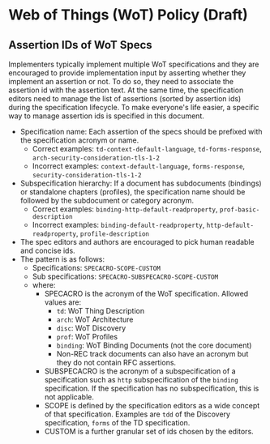# Web of Things (WoT) Policy (Draft)

## Assertion IDs of WoT Specs

Implementers typically implement multiple WoT specifications and they are encouraged to provide implementation input by asserting whether they implement an assertion or not.
To do so, they need to associate the assertion id with the assertion text.
At the same time, the specification editors need to manage the list of assertions (sorted by assertion ids) during the specification lifecycle.
To make everyone's life easier, a specific way to manage assertion ids is specified in this document.

- Specification name: Each assertion of the specs should be prefixed with the specification acronym or name.
  - Correct examples: `td-context-default-language`, `td-forms-response`, `arch-security-consideration-tls-1-2`
  - Incorrect examples: `context-default-language`, `forms-response`, `security-consideration-tls-1-2`
- Subspecification hierarchy: If a document has subdocuments (bindings) or standalone chapters (profiles), the specification name should be followed by the subdocument or category acronym.
  - Correct examples: `binding-http-default-readproperty`, `prof-basic-description`
  - Incorrect examples: `binding-default-readproperty`, `http-default-readproperty`, `profile-description`
- The spec editors and authors are encouraged to pick human readable and concise ids.
- The pattern is as follows:
  - Specifications: `SPECACRO-SCOPE-CUSTOM`
  - Sub specifications: `SPECACRO-SUBSPECACRO-SCOPE-CUSTOM`
  - where:
    - SPECACRO is the acronym of the WoT specification. Allowed values are:
      - `td`: WoT Thing Description
      - `arch`: WoT Architecture
      - `disc`: WoT Discovery
      - `prof`: WoT Profiles
      - `binding`: WoT Binding Documents (not the core document)
      - Non-REC track documents can also have an acronym but they do not contain RFC assertions.
    - SUBSPECACRO is the acronym of a subspecification of a specification such as `http` subspecification of the `binding` specification. If the specification has no subspecification, this is not applicable.
    - SCOPE is defined by the specification editors as a wide concept of that specification. Examples are `tdd` of the Discovery specification, `forms` of the TD specification.
    - CUSTOM is a further granular set of ids chosen by the editors.
